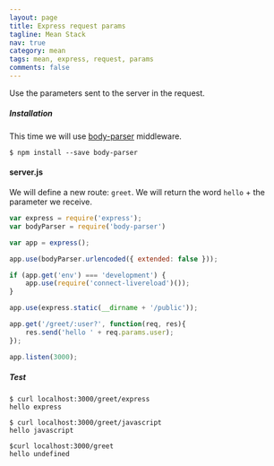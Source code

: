 ```yaml
---
layout: page
title: Express request params
tagline: Mean Stack
nav: true
category: mean
tags: mean, express, request, params
comments: false
---
```


Use the parameters sent to the server in the request.

##### Installation #####

This time we will use [body-parser](https://github.com/expressjs/body-parser) middleware.

    $ npm install --save body-parser

#### server.js ####

We will define a new route: `greet`. We will return the word `hello` + the parameter we receive.

```JavaScript
var express = require('express');
var bodyParser = require('body-parser')

var app = express();

app.use(bodyParser.urlencoded({ extended: false }));

if (app.get('env') === 'development') {
    app.use(require('connect-livereload')());
}

app.use(express.static(__dirname + '/public'));

app.get('/greet/:user?', function(req, res){
    res.send('hello ' + req.params.user);
});

app.listen(3000);
```


##### Test #####

    $ curl localhost:3000/greet/express
    hello express

    $ curl localhost:3000/greet/javascript
    hello javascript

    $curl localhost:3000/greet
    hello undefined
